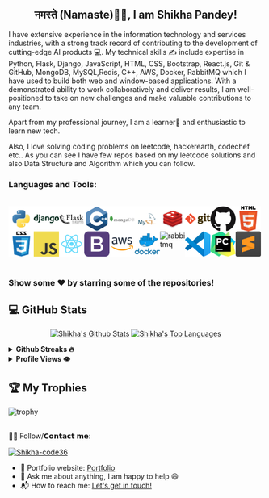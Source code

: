  <h2 align="center">नमस्ते (Namaste)🙏🏻, I am  Shikha Pandey!</h2>
 
I have extensive experience in the information technology and services industries, with a strong track record of contributing to the development of cutting-edge AI products 💻. My technical skills ✍️ include expertise in Python, Flask, Django, JavaScript, HTML, CSS, Bootstrap, React.js, Git & GitHub, MongoDB, MySQL,Redis, C++, AWS, Docker, RabbitMQ which I have used to build both web and window-based applications. With a demonstrated ability to work collaboratively and deliver results, I am well-positioned to take on new challenges and make valuable contributions to any team.


Apart from my professional journey, I am a learner📝 and enthusiastic to learn new tech. 

Also, I love solving coding problems on leetcode, hackerearth, codechef etc..
As you can see I have few repos based on my leetcode solutions and also Data Structure and Algorithm which you can follow.

### Languages and Tools: 
<br>
<img align="left" alt="HTML5" width="50px" src="https://raw.githubusercontent.com/github/explore/80688e429a7d4ef2fca1e82350fe8e3517d3494d/topics/python/python.png" />
<img align="left" alt="HTML5" width="50px" src="https://raw.githubusercontent.com/github/explore/80688e429a7d4ef2fca1e82350fe8e3517d3494d/topics/django/django.png" />
<img align="left" alt="HTML5" width="50px" src="https://raw.githubusercontent.com/github/explore/80688e429a7d4ef2fca1e82350fe8e3517d3494d/topics/flask/flask.png" />
<img align="left" alt="HTML5" width="50px" src="https://raw.githubusercontent.com/github/explore/80688e429a7d4ef2fca1e82350fe8e3517d3494d/topics/cpp/cpp.png" />
<img align="left" alt="MongoDB" width="50px" src="https://raw.githubusercontent.com/github/explore/80688e429a7d4ef2fca1e82350fe8e3517d3494d/topics/mongodb/mongodb.png"/>
<img align="left" alt="MySQL" width="50px" src="https://raw.githubusercontent.com/github/explore/80688e429a7d4ef2fca1e82350fe8e3517d3494d/topics/mysql/mysql.png" />
<img align="left" alt="Redis" width="50px" src="https://raw.githubusercontent.com/github/explore/80688e429a7d4ef2fca1e82350fe8e3517d3494d/topics/redis/redis.png" />
<img align="left" alt="Git" width="50px" src="https://raw.githubusercontent.com/github/explore/80688e429a7d4ef2fca1e82350fe8e3517d3494d/topics/git/git.png" />
<img align="left" alt="GitHub" width="50px" src="https://raw.githubusercontent.com/github/explore/78df643247d429f6cc873026c0622819ad797942/topics/github/github.png"/>
<img align="left" alt="HTML5" width="50px" src="https://raw.githubusercontent.com/github/explore/80688e429a7d4ef2fca1e82350fe8e3517d3494d/topics/html/html.png" />
<img align="left" alt="CSS3" width="50px" src="https://raw.githubusercontent.com/github/explore/80688e429a7d4ef2fca1e82350fe8e3517d3494d/topics/css/css.png" />
<img align="left" alt="Javascript" width="50px" src="https://raw.githubusercontent.com/github/explore/80688e429a7d4ef2fca1e82350fe8e3517d3494d/topics/javascript/javascript.png" />
<img align="left" alt="react" width="50px" src="https://raw.githubusercontent.com/github/explore/80688e429a7d4ef2fca1e82350fe8e3517d3494d/topics/react/react.png" />
<img align="left" alt="bootstrap" width="50px" src="https://raw.githubusercontent.com/github/explore/80688e429a7d4ef2fca1e82350fe8e3517d3494d/topics/bootstrap/bootstrap.png" />
<img align="left" alt="aws" width="50px" src="https://raw.githubusercontent.com/github/explore/80688e429a7d4ef2fca1e82350fe8e3517d3494d/topics/aws/aws.png" />
<img align="left" alt="docker" width="50px" src="https://raw.githubusercontent.com/github/explore/80688e429a7d4ef2fca1e82350fe8e3517d3494d/topics/docker/docker.png" />
<img align="left" alt="rabbitmq" width="50px" src="https://raw.githubusercontent.com/github/explore/80688e429a7d4ef2fca1e82350fe8e3517d3494d/topics/rabbitmq/rabbitmq.png" />
<img align="left" alt="Visual Studio Code" width="50px" src="https://raw.githubusercontent.com/github/explore/80688e429a7d4ef2fca1e82350fe8e3517d3494d/topics/visual-studio-code/visual-studio-code.png" />
<img align="left" alt="PyCharm" width="50px" src="https://raw.githubusercontent.com/github/explore/80688e429a7d4ef2fca1e82350fe8e3517d3494d/topics/pycharm/pycharm.png" />
<img align="left" alt="Sublime Text" width="50px" src="https://raw.githubusercontent.com/github/explore/80688e429a7d4ef2fca1e82350fe8e3517d3494d/topics/sublime-text/sublime-text.png" />

<br>
<br>
<br>
<br>
<br>
<br>
<br>

### Show some ❤️ by starring some of the repositories!

## 💻 GitHub Stats
<p align="center">
  <a href="#"><img alt="Shikha's Github Stats" src="https://denvercoder1-github-readme-stats.vercel.app/api/?username=Shikha-code36&show_icons=true&count_private=true&theme=dark&hide_border=true&bg_color=151515&title_color=f2f2f2&icon_color=79fe96" height="192px" width="430px"></a>
  <a href="#"><img alt="Shikha's Top Languages" src="https://github-readme-stats.vercel.app/api/top-langs/?username=Shikha-code36&langs_count=8&count_private=true&layout=compact&theme=dark&hide_border=true&hide=Jupyter%20notebook,less&bg_color=151515&title_color=f2f2f2&icon_color=79fe96" height="192px" width="360px"></a><br>
<!--   <b>Note:</b> <i>Top languages is only a metric of the languages my public code consists of and doesn't reflect experience or skill level.</i> -->
</p>

<details>	
  <summary><b> Github Streaks 🔥</b></summary><br>
  <p align="center">
  <a href="#"><img width="500px" src="https://github-readme-streak-stats.herokuapp.com/?user=Shikha-code36&hide_border=true&theme=dark"></a></p>
</details>
<details>
  <summary><b> Profile Views 👁️</b></summary>
  <br>
  <img src="https://komarev.com/ghpvc/?username=Shikha-code36&label=PROFILE+VIEWS&style=for-the-badge&color=brightgreen">
</details>

## 🏆 My Trophies <br > 
  
  ![trophy](https://github-profile-trophy.vercel.app/?username=Shikha-code36&theme=juicyfresh&no-frame=true&row=1&&margin-w=20&no-bg=true)
  <br ><br >

🙋‍♂️ Follow/𝗖𝗼𝗻𝘁𝗮𝗰𝘁 𝗺𝗲:
<br>
<p align="left" dir="auto">
<a href="https://www.linkedin.com/in/36-shikha-pandey/" rel="nofollow"><img align="center" src="https://camo.githubusercontent.com/a80d00f23720d0bc9f55481cfcd77ab79e141606829cf16ec43f8cacc7741e46/68747470733a2f2f696d672e736869656c64732e696f2f62616467652f4c696e6b6564496e2d3030373742353f7374796c653d666f722d7468652d6261646765266c6f676f3d6c696e6b6564696e266c6f676f436f6c6f723d7768697465" alt="Shikha-code36" data-canonical-src="https://img.shields.io/badge/LinkedIn-0077B5?style=for-the-badge&amp;logo=linkedin&amp;logoColor=white" style="max-width: 100%;"></a>

</p>

- 🎯 Portfolio website: [Portfolio](https://shikha-code36.github.io/shikhapandey.github.io/)
- 💬 Ask me about anything, I am happy to help :smile:
- 📬 How to reach me: [Let's get in touch!](https://www.linkedin.com/in/36-shikha-pandey/)

<!--
**Shikha-code36/Shikha-code36** is a ✨ _special_ ✨ repository because its `README.md` (this file) appears on your GitHub profile.

Here are some ideas to get you started:

- 🔭 I’m currently working on ...
- 🌱 I’m currently learning ...
- 👯 I’m looking to collaborate on ...
- 🤔 I’m looking for help with ...
- 💬 Ask me about ...
- 📫 How to reach me: ...
- 😄 Pronouns: ...
- ⚡ Fun fact: ...
-->
